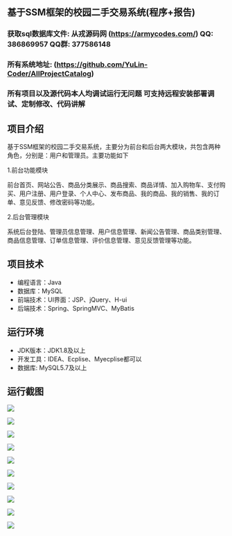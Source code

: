 ## 基于SSM框架的校园二手交易系统(程序+报告)

###  获取sql数据库文件: 从戎源码网 (https://armycodes.com/) QQ: 386869957 QQ群: 377586148
###  所有系统地址: (https://github.com/YuLin-Coder/AllProjectCatalog) 
###  所有项目以及源代码本人均调试运行无问题 可支持远程安装部署调试、定制修改、代码讲解

## 项目介绍
基于SSM框架的校园二手交易系统，主要分为前台和后台两大模块，共包含两种角色，分别是：用户和管理员。主要功能如下

1.前台功能模块

前台首页、网站公告、商品分类展示、商品搜索、商品详情、加入购物车、支付购买、用户注册、用户登录、个人中心、发布商品、我的商品、我的销售、我的订单、意见反馈、修改密码等功能。

2.后台管理模块

系统后台登陆、管理员信息管理、用户信息管理、新闻公告管理、商品类别管理、商品信息管理、订单信息管理、评价信息管理、意见反馈管理等功能。

## 项目技术
- 编程语言：Java
- 数据库：MySQL
- 前端技术：UI界面：JSP、jQuery、H-ui
- 后端技术：Spring、SpringMVC、MyBatis

## 运行环境
- JDK版本：JDK1.8及以上
- 开发工具：IDEA、Ecplise、Myecplise都可以
- 数据库: MySQL5.7及以上

## 运行截图
![](screenshot/1.png)

![](screenshot/2.png)

![](screenshot/3.png)

![](screenshot/4.png)

![](screenshot/5.png)

![](screenshot/6.png)

![](screenshot/7.png)

![](screenshot/8.png)

![](screenshot/9.png)

![](screenshot/10.png)